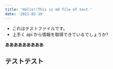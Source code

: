 ```yaml
---
title: 'Hello!!This is md file of test.'
date: '2021-02-19'
---
```


- これはテストファイルです。
- 上手く api から情報を取得できているでしょうか?

**あああああああああ**

## テストテスト
